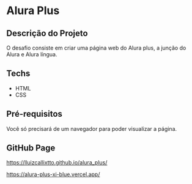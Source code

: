 # Alura Plus

## Descrição do Projeto

<p>
 O desafio consiste em criar uma página web do Alura plus, a junção do Alura e Alura língua.
</p>

## Techs

* HTML
* CSS

## Pré-requisitos

 Você só precisará de um navegador para poder visualizar a página.

## GitHub Page

 https://lluizcallixtto.github.io/alura_plus/ 

 https://alura-plus-xi-blue.vercel.app/ 
